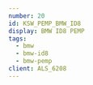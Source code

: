 ```yaml
---
number: 20
id: KSW_PEMP_BMW_ID8
display: BMW ID8 PEMP
tags:
  - bmw
  - bmw-id8
  - bmw-pemp
client: ALS_6208
---
```

